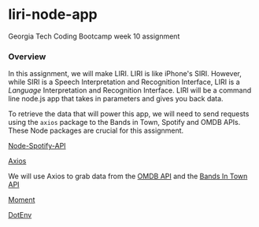 # liri-node-app

Georgia Tech Coding Bootcamp week 10 assignment

### Overview

In this assignment, we will make LIRI. LIRI is like iPhone's SIRI. However, while SIRI is a Speech Interpretation and Recognition Interface, LIRI is a _Language_ Interpretation and Recognition Interface. LIRI will be a command line node.js app that takes in parameters and gives you back data.

To retrieve the data that will power this app, we will need to send requests using the `axios` package to the Bands in Town, Spotify and OMDB APIs. These Node packages are crucial for this assignment.

[Node-Spotify-API](https://www.npmjs.com/package/node-spotify-api)

[Axios](https://www.npmjs.com/package/axios)

We will use Axios to grab data from the [OMDB API](http://www.omdbapi.com) and the [Bands In Town API](http://www.artists.bandsintown.com/bandsintown-api)

[Moment](https://www.npmjs.com/package/moment)

[DotEnv](https://www.npmjs.com/package/dotenv)
   